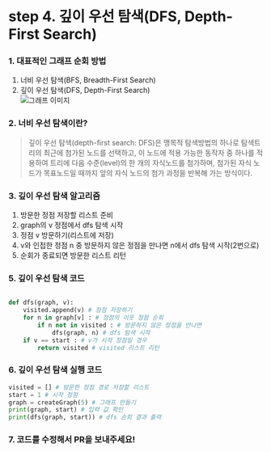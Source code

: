 # step 4. 깊이 우선 탐색(DFS, Depth-First Search)  
### 1. 대표적인 그래프 순회 방법
1. 너비 우선 탐색(BFS, Breadth-First Search)
2. 깊이 우선 탐색(DFS, Depth-First Search)  
![그래프 이미지](https://t1.daumcdn.net/cfile/tistory/997C3C3E5BD01AF41D)  

### 2. 너비 우선 탐색이란?
> 깊이 우선 탐색(depth-first search: DFS)은 맹목적 탐색방법의 하나로 탐색트리의 최근에 첨가된 노드를 선택하고, 이 노드에 적용 가능한 동작자 중 하나를 적용하여 트리에 다음 수준(level)의 한 개의 자식노드를 첨가하며, 첨가된 자식 노드가 목표노드일 때까지 앞의 자식 노드의 첨가 과정을 반복해 가는 방식이다.

### 3. 깊이 우선 탐색 알고리즘
1. 방문한 정점 저장할 리스트 준비
2. graph의 v 정점에서 dfs 탐색 시작
3. 정점 v 방문하기(리스트에 저장)
4. v와 인접한 정점 n 중 방문하지 않은 정점을 만나면 n에서 dfs 탐색 시작(2번으로)
5. 순회가 종료되면 방문한 리스트 리턴

### 5. 깊이 우선 탐색 코드
```python

def dfs(graph, v):
    visited.append(v) # 정점 저장하기
    for n in graph[v] : # 정점의 이웃 정점 순회
        if n not in visited : # 방문하지 않은 정점을 만나면
            dfs(graph, n) # dfs 탐색 시작
    if v == start : # v가 시작 정점일 경우
        return visited # visited 리스트 리턴
```

### 6. 깊이 우선 탐색 실행 코드
```python
visited = [] # 방문한 정점 경로 저장할 리스트
start = 1 # 시작 정점
graph = createGraph(5) # 그래프 만들기
print(graph, start) # 입력 값 확인
print(dfs(graph, start)) # dfs 순회 결과 출력
```

### 7. 코드를 수정해서 PR을 보내주세요!

